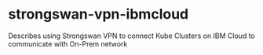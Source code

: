# strongswan-vpn-ibmcloud
Describes using Strongswan VPN to connect Kube Clusters on IBM Cloud to communicate with On-Prem network
